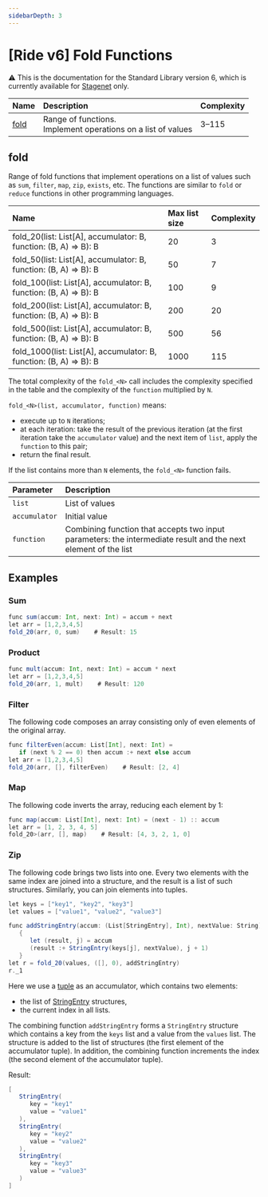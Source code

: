 ```yaml
---
sidebarDepth: 3
---
```


# [Ride v6] Fold Functions

:warning: This is the documentation for the Standard Library version 6, which is currently available for [Stagenet](/en/blockchain/blockchain-network/) only.

| Name | Description | Complexity |
| :--- | :--- | :--- |
| [fold](#fold) | Range of functions.<br>Implement operations on a list of values | 3–115 |

## fold

Range of fold functions that implement operations on a list of values such as `sum`, `filter`, `map`, `zip`, `exists`, etc. The functions are similar to `fold` or `reduce` functions in other programming languages.

| Name | Max list size | Complexity |
|:---| :--- | :--- |
| fold_20(list: List[A], accumulator: B, function: (B, A) => B): B | 20 | 3 |
| fold_50(list: List[A], accumulator: B, function: (B, A) => B): B | 50 | 7 |
| fold_100(list: List[A], accumulator: B, function: (B, A) => B): B | 100 | 9 |
| fold_200(list: List[A], accumulator: B, function: (B, A) => B): B | 200 | 20 |
| fold_500(list: List[A], accumulator: B, function: (B, A) => B): B | 500 | 56 |
| fold_1000(list: List[A], accumulator: B, function: (B, A) => B): B | 1000 | 115 |

The total complexity of the `fold_<N>` call includes the complexity specified in the table and the complexity of the `function` multiplied by `N`.

`fold_<N>(list, accumulator, function)` means:

* execute up to `N` iterations;
* at each iteration: take the result of the previous iteration (at the first iteration take the `accumulator` value) and the next item of `list`, apply the `function` to this pair;
* return the final result.

If the list contains more than `N` elements, the `fold_<N>` function fails.

| Parameter | Description |
| :--- | :--- |
| `list` | List of values |
| `accumulator` | Initial value |
| `function` | Combining function that accepts two input parameters: the intermediate result and the next element of the list |

## Examples

### Sum

```scala
func sum(accum: Int, next: Int) = accum + next
let arr = [1,2,3,4,5]
fold_20(arr, 0, sum)    # Result: 15
```

### Product

```scala
func mult(accum: Int, next: Int) = accum * next
let arr = [1,2,3,4,5]
fold_20(arr, 1, mult)    # Result: 120
```

### Filter

The following code composes an array consisting only of even elements of the original array.

```scala
func filterEven(accum: List[Int], next: Int) =
   if (next % 2 == 0) then accum :+ next else accum
let arr = [1,2,3,4,5]
fold_20(arr, [], filterEven)    # Result: [2, 4]
```

### Map

The following code inverts the array, reducing each element by 1:

```scala
func map(accum: List[Int], next: Int) = (next - 1) :: accum
let arr = [1, 2, 3, 4, 5]
fold_20>(arr, [], map)    # Result: [4, 3, 2, 1, 0]
```

### Zip

The following code brings two lists into one. Every two elements with the same index are joined into a structure, and the result is a list of such structures. Similarly, you can join elements into tuples.

```scala
let keys = ["key1", "key2", "key3"]
let values = ["value1", "value2", "value3"]

func addStringEntry(accum: (List[StringEntry], Int), nextValue: String) =
   {
      let (result, j) = accum
      (result :+ StringEntry(keys[j], nextValue), j + 1)
   }
let r = fold_20(values, ([], 0), addStringEntry)
r._1
```

Here we use a [tuple](/en/ride/data-types/tuple) as an accumulator, which contains two elements:
- the list of [StringEntry](/ru/ride/structures/script-actions/string-entry) structures,
- the current index in all lists.

The combining function `addStringEntry` forms a `StringEntry` structure which contains a key from the `keys` list and a value from the `values` list. The structure is added to the list of structures (the first element of the accumulator tuple). In addition, the combining function increments the index (the second element of the accumulator tuple).

Result:

```scala
[
   StringEntry(
      key = "key1"
      value = "value1"
   ),
   StringEntry(
      key = "key2"
      value = "value2"
   ),
   StringEntry(
      key = "key3"
      value = "value3"
   )
]
```
